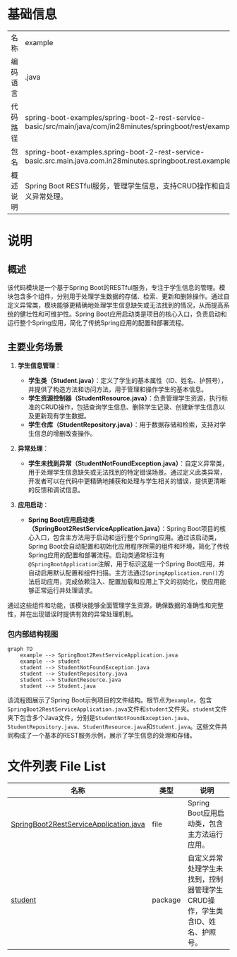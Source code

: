 # 基础信息

|      |      |
|------|------|
| 名称 | example |
| 编码语言 | .java |
| 代码路径 | spring-boot-examples/spring-boot-2-rest-service-basic/src/main/java/com/in28minutes/springboot/rest/example |
| 包名 | spring-boot-examples.spring-boot-2-rest-service-basic.src.main.java.com.in28minutes.springboot.rest.example |
| 概述说明 | Spring Boot RESTful服务，管理学生信息，支持CRUD操作和自定义异常处理。 |

# 说明

## 概述

该代码模块是一个基于Spring Boot的RESTful服务，专注于学生信息的管理。模块包含多个组件，分别用于处理学生数据的存储、检索、更新和删除操作。通过自定义异常类，模块能够更精确地处理学生信息缺失或无法找到的情况，从而提高系统的健壮性和可维护性。Spring Boot应用启动类是项目的核心入口，负责启动和运行整个Spring应用，简化了传统Spring应用的配置和部署流程。

## 主要业务场景

1. **学生信息管理**：
   - **学生类（Student.java）**：定义了学生的基本属性（ID、姓名、护照号），并提供了构造方法和访问方法，用于管理和操作学生的基本信息。
   - **学生资源控制器（StudentResource.java）**：负责管理学生资源，执行标准的CRUD操作，包括查询学生信息、删除学生记录、创建新学生信息以及更新现有学生数据。
   - **学生仓库（StudentRepository.java）**：用于数据存储和检索，支持对学生信息的增删改查操作。

2. **异常处理**：
   - **学生未找到异常（StudentNotFoundException.java）**：自定义异常类，用于处理学生信息缺失或无法找到的特定错误场景。通过定义此类异常，开发者可以在代码中更精确地捕获和处理与学生相关的错误，提供更清晰的反馈和调试信息。

3. **应用启动**：
   - **Spring Boot应用启动类（SpringBoot2RestServiceApplication.java）**：Spring Boot项目的核心入口，包含主方法用于启动和运行整个Spring应用。通过该启动类，Spring Boot会自动配置和初始化应用程序所需的组件和环境，简化了传统Spring应用的配置和部署流程。启动类通常标注有`@SpringBootApplication`注解，用于标识这是一个Spring Boot应用，并自动启用默认配置和组件扫描。主方法通过`SpringApplication.run()`方法启动应用，完成依赖注入、配置加载和应用上下文的初始化，使应用能够正常运行并处理请求。

通过这些组件和功能，该模块能够全面管理学生资源，确保数据的准确性和完整性，并在出现错误时提供有效的异常处理机制。


### 包内部结构视图

```mermaid
graph TD
    example --> SpringBoot2RestServiceApplication.java
    example --> student
    student --> StudentNotFoundException.java
    student --> StudentRepository.java
    student --> StudentResource.java
    student --> Student.java
```

该流程图展示了Spring Boot示例项目的文件结构。根节点为`example`，包含`SpringBoot2RestServiceApplication.java`文件和`student`文件夹。`student`文件夹下包含多个Java文件，分别是`StudentNotFoundException.java`、`StudentRepository.java`、`StudentResource.java`和`Student.java`。这些文件共同构成了一个基本的REST服务示例，展示了学生信息的处理和存储。

# 文件列表 File List

| 名称   | 类型  | 说明 |
|-------|------|-------------|
| [SpringBoot2RestServiceApplication.java](SpringBoot2RestServiceApplication.md) | file | Spring Boot应用启动类，包含主方法运行应用。 |
| [student](student/_module.md) | package | 自定义异常处理学生未找到，控制器管理学生CRUD操作，学生类含ID、姓名、护照号。 |


